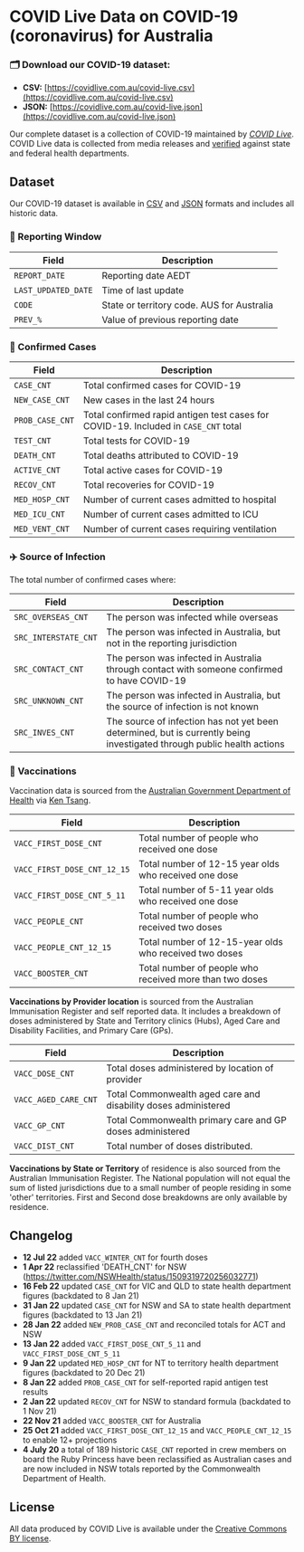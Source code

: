 # COVID Live Data on COVID-19 (coronavirus) for Australia #
### 🗂️ Download our COVID-19 dataset: ###
- **CSV:** [https://covidlive.com.au/covid-live.csv](https://covidlive.com.au/covid-live.csv)
- **JSON:** [https://covidlive.com.au/covid-live.json](https://covidlive.com.au/covid-live.json)

Our complete dataset is a collection of COVID-19 maintained by *[COVID Live](https://covidlive.com.au/about)*. COVID Live data is collected from media releases and [verified](https://covidlive.com.au/last-updated) against state and federal health departments.

## Dataset ##
Our COVID-19 dataset is available in [CSV](https://covidlive.com.au/covid-live.csv) and [JSON](https://covidlive.com.au/covid-live.json) formats and includes all historic data.

### 📅 Reporting Window ##
| Field | Description |
| --- | --- |
| `REPORT_DATE` | Reporting date AEDT |
| `LAST_UPDATED_DATE` | Time of last update |
| `CODE` | State or territory code. AUS for Australia |
| `PREV_%` | Value of previous reporting date |

### 🦠 Confirmed Cases ##
| Field | Description |
| --- | --- |
| `CASE_CNT` | Total confirmed cases for COVID-19 |
| `NEW_CASE_CNT` | New cases in the last 24 hours |
| `PROB_CASE_CNT` | Total confirmed rapid antigen test cases for COVID-19. Included in `CASE_CNT` total |
| `TEST_CNT` | Total tests for COVID-19 |
| `DEATH_CNT` | Total deaths attributed to COVID-19 |
| `ACTIVE_CNT` | Total active cases for COVID-19 |
| `RECOV_CNT` | Total recoveries for COVID-19 |
| `MED_HOSP_CNT` | Number of current cases admitted to hospital |
| `MED_ICU_CNT` | Number of current cases admitted to ICU |
| `MED_VENT_CNT` | Number of current cases requiring ventilation |

### ✈️ Source of Infection ###  
The total number of confirmed cases where:

| Field | Description |
| --- | --- |
| `SRC_OVERSEAS_CNT` | The person was infected while overseas |
| `SRC_INTERSTATE_CNT` | The person was infected in Australia, but not in the reporting jurisdiction |
| `SRC_CONTACT_CNT` | The person was infected in Australia through contact with someone confirmed to have COVID-19 |
| `SRC_UNKNOWN_CNT` | The person was infected in Australia, but the source of infection is not known |
| `SRC_INVES_CNT` | The source of infection has not yet been determined, but is currently being investigated through public health actions |

### 💉 Vaccinations ###
Vaccination data is sourced from the [Australian Government Department of Health](https://www.health.gov.au/resources/collections/covid-19-vaccination-daily-rollout-update) via [Ken Tsang](https://github.com/jxeeno/aust-govt-covid19-vaccine-pdf).

| Field | Description |
| --- | --- |
| `VACC_FIRST_DOSE_CNT` | Total number of people who received one dose |
| `VACC_FIRST_DOSE_CNT_12_15` | Total number of 12-15 year olds who received one dose |
| `VACC_FIRST_DOSE_CNT_5_11` | Total number of 5-11 year olds who received one dose |
| `VACC_PEOPLE_CNT` | Total number of people who received two doses |
| `VACC_PEOPLE_CNT_12_15` | Total number of 12-15-year olds who received two doses |
| `VACC_BOOSTER_CNT` | Total number of people who received more than two doses |

**Vaccinations by Provider location** is sourced from the Australian Immunisation Register and self reported data. It includes a breakdown of doses administered by State and Territory clinics (Hubs), Aged Care and Disability Facilities, and Primary Care (GPs).  

| Field | Description |
| --- | --- |
| `VACC_DOSE_CNT` | Total doses administered by location of provider |
| `VACC_AGED_CARE_CNT` | Total Commonwealth aged care and disability doses administered |
| `VACC_GP_CNT` | Total Commonwealth primary care and GP doses administered |
| `VACC_DIST_CNT` | Total number of doses distributed. |

**Vaccinations by State or Territory** of residence is also sourced from the Australian Immunisation Register. The National population will not equal the sum of listed jurisdictions due to a small number of people residing in some 'other' territories. First and Second dose breakdowns are only available by residence.


## Changelog ##
- **12 Jul 22** added `VACC_WINTER_CNT` for fourth doses
- **1 Apr 22** reclassified 'DEATH_CNT' for NSW (https://twitter.com/NSWHealth/status/1509319720256032771)
- **16 Feb 22** updated `CASE_CNT` for VIC and QLD to state health department figures (backdated to 8 Jan 21)
- **31 Jan 22** updated `CASE_CNT` for NSW and SA to state health department figures (backdated to 13 Jan 21)
- **28 Jan 22** added `NEW_PROB_CASE_CNT` and reconciled totals for ACT and NSW
- **13 Jan 22** added `VACC_FIRST_DOSE_CNT_5_11` and `VACC_FIRST_DOSE_CNT_5_11`
- **9 Jan 22** updated `MED_HOSP_CNT` for NT to territory health department figures (backdated to 20 Dec 21)
- **8 Jan 22** added `PROB_CASE_CNT` for self-reported rapid antigen test results
- **2 Jan 22** updated `RECOV_CNT` for NSW to standard formula (backdated to 1 Nov 21)
- **22 Nov 21** added `VACC_BOOSTER_CNT` for Australia
- **25 Oct 21** added `VACC_FIRST_DOSE_CNT_12_15` and `VACC_PEOPLE_CNT_12_15` to enable 12+ projections
- **4 July 20** a total of 189 historic `CASE_CNT` reported in crew members on board the Ruby Princess have been reclassified as Australian cases and are now included in NSW totals reported by the Commonwealth Department of Health.


## License ##
All data produced by COVID Live is available under the [Creative Commons BY license](https://creativecommons.org/licenses/by/4.0/).
